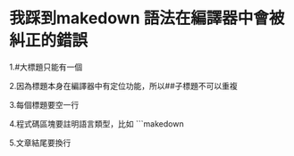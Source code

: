 # 我踩到makedown 語法在編譯器中會被糾正的錯誤

1.#大標題只能有一個

2.因為標題本身在編譯器中有定位功能，所以##子標題不可以重複

3.每個標題要空一行

4.程式碼區塊要註明語言類型，比如 ```makedown

5.文章結尾要換行

